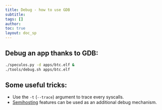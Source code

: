 ```yaml
---
title: Debug - how to use GDB
subtitle:
tags: []
author:
toc: true
layout: doc_sp
---
```





## Debug an app thanks to GDB:

```sh
./speculos.py -d apps/btc.elf &
./tools/debug.sh apps/btc.elf
```

## Some useful tricks:

- Use the `-t` (`--trace`) argument to trace every syscalls.
- [Semihosting](../semihosting) features can be used as an additional debug mechanism.
